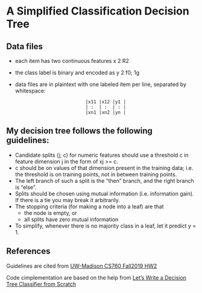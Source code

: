 # A Simplified Classification Decision Tree
## Data files
- each item has two continuous features x 2 R2
- the class label is binary and encoded as y 2 f0; 1g
- data files are in plaintext with one labeled item per line, separated by whitespace:
                                
                                |x11 |x12 |y1 |
                                | :  | :  | : |
                                |xn1 |xn2 |yn |

## My decision tree follows the following guidelines:
- Candidate splits (j; c) for numeric features should use a threshold c in feature dimension j in the form of xj >= c.
- c should be on values of that dimension present in the training data; i.e. the threshold is on training points,
not in between training points.
- The left branch of such a split is the “then” branch, and the right branch is “else”.
- Splits should be chosen using mutual information (i.e. information gain). If there is a tie you may break it
arbitrarily.
- The stopping criteria (for making a node into a leaf) are that
   * the node is empty, or
   * all splits have zero mutual information
- To simplify, whenever there is no majority class in a leaf, let it predict y = 1.

## References
Guidelines are cited from [UW-Madison CS760 Fall2019 HW2](http://pages.cs.wisc.edu/~jerryzhu/cs760.html)

Code cimplementation are based on the help from [Let’s Write a Decision Tree Classifier from Scratch](https://www.youtube.com/watch?v=LDRbO9a6XPU)
